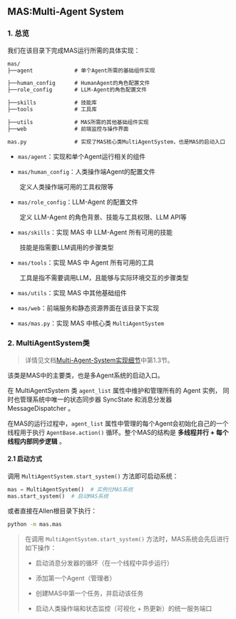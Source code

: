 ## MAS:Multi-Agent System

### 1. 总览

我们在该目录下完成MAS运行所需的具体实现：

```markdown
mas/ 
├──agent             # 单个Agent所需的基础组件实现

├──human_config      # HumanAgent的角色配置文件
├──role_config       # LLM-Agent的角色配置文件

├──skills            # 技能库
├──tools             # 工具库

├──utils             # MAS所需的其他基础组件实现
├──web               # 前端监控与操作界面

mas.py               # 实现了MAS核心类MultiAgentSystem，也是MAS的启动入口
```



- `mas/agent`：实现和单个Agent运行相关的组件

- `mas/human_config`：人类操作端Agent的配置文件

  ​	定义人类操作端可用的工具权限等

- `mas/role_config`：LLM-Agent 的配置文件

  ​	定义 LLM-Agent 的角色背景、技能与工具权限、LLM API等

- `mas/skills`：实现 MAS 中 LLM-Agent 所有可用的技能

  ​	技能是指需要LLM调用的步骤类型

- `mas/tools`：实现 MAS 中 Agent 所有可用的工具

  ​	工具是指不需要调用LLM，且能够与实际环境交互的步骤类型

- `mas/utils`：实现 MAS 中其他基础组件

- `mas/web`：前端服务和静态资源界面在该目录下实现

- `mas/mas.py`：实现 MAS 中核心类 `MultiAgentSystem` 



### 2. MultiAgentSystem类

> 详情见文档[Multi-Agent-System实现细节](https://github.com/motern88/Allen/blob/main/docs/Multi-Agent-System实现细节.md)中第1.3节。

该类是MAS中的主要类，也是多Agent系统的启动入口。

在 MultiAgentSystem 类 `agent_list` 属性中维护和管理所有的 Agent 实例， 同时也管理系统中唯一的状态同步器 SyncState 和消息分发器 MessageDispatcher 。



在MAS的运行过程中，`agent_list` 属性中管理的每个Agent会初始化自己的一个线程用于执行 `AgentBase.action()` 循环。整个MAS的结构是 **多线程并行 + 每个线程内部同步逻辑** 。



#### 2.1 启动方式

调用 `MultiAgentSystem.start_system()` 方法即可启动系统：

```python
mas = MultiAgentSystem()  # 实例化MAS系统
mas.start_system()  # 启动MAS系统
```

或者直接在Allen根目录下执行：

```cmd
python -m mas.mas
```



> 在调用 `MultiAgentSystem.start_system()` 方法时，MAS系统会先后进行如下操作：
>
> - 启动消息分发器的循环（在一个线程中异步运行）
>
> - 添加第一个Agent（管理者）
>
> - 创建MAS中第一个任务，并启动该任务
>
> - 启动人类操作端和状态监控（可视化 + 热更新）的统一服务端口

